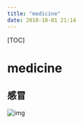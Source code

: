 ```yaml
---
title: "medicine"
date: 2018-10-01 21:14
---
```



[TOC]


# medicine



## 感冒

![img](http://mpic.spriteapp.cn/x/640x400/ugc/2018/09/26/1a949790c17311e898ac842b2b4c75ab_1.jpg)

